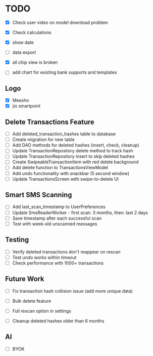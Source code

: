 # TODO


- [X] Check user video on model download problem
- [X] Check calculations
- [X] show date
- [ ] data export
- [X] all chip view is broken

- [ ] add chart for existing bank supports and templates

## Logo
- [X] Meesho
- [X] jio smartpoint

## Delete Transactions Feature
- [ ] Add deleted_transaction_hashes table to database
- [ ] Create migration for new table
- [ ] Add DAO methods for deleted hashes (insert, check, cleanup)
- [ ] Update TransactionRepository delete method to track hash
- [ ] Update TransactionRepository insert to skip deleted hashes
- [ ] Create SwipeableTransactionItem with red delete background
- [ ] Add delete function to TransactionsViewModel
- [ ] Add undo functionality with snackbar (5 second window)
- [ ] Update TransactionsScreen with swipe-to-delete UI

## Smart SMS Scanning
- [ ] Add last_scan_timestamp to UserPreferences
- [ ] Update SmsReaderWorker - first scan: 3 months, then: last 2 days
- [ ] Save timestamp after each successful scan
- [ ] Test with week-old unscanned messages

## Testing
- [ ] Verify deleted transactions don't reappear on rescan
- [ ] Test undo works within timeout
- [ ] Check performance with 1000+ transactions

## Future Work
- [ ] Fix transaction hash collision issue (add more unique data)
- [ ] Bulk delete feature
- [ ] Full rescan option in settings
- [ ] Cleanup deleted hashes older than 6 months


## AI

- [ ] BYOK
